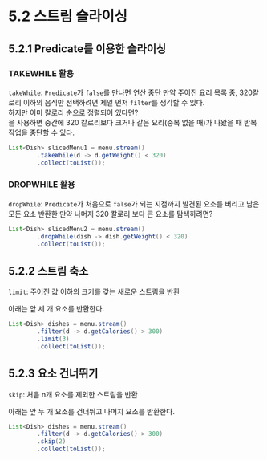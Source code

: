 # 5.2 스트림 슬라이싱

## 5.2.1 Predicate를 이용한 슬라이싱

### TAKEWHILE 활용
`takeWhile`: `Predicate`가 `false`를 만나면 연산 중단 
만약 주어진 요리 목록 중, 320칼로리 이하의 음식만 선택하려면 제일 먼저 `filter`를 생각할 수 있다.  
하지만 이미 칼로리 순으로 정렬되어 있다면?  
을 사용하면 중간에 320 칼로리보다 크거나 같은 요리(중복 없을 때)가 나왔을 때 반복 작업을 중단할 수 있다.  
```java
List<Dish> slicedMenu1 = menu.stream()
        .takeWhile(d -> d.getWeight() < 320)
        .collect(toList());
```

### DROPWHILE 활용
`dropWhile`: `Predicate`가 처음으로 `false`가 되는 지점까지 발견된 요소를 버리고 남은 모든 요소 반환한 
만약 나머지 320 칼로리 보다 큰 요소를 탐색하려면?
```java
List<Dish> slicedMenu2 = menu.stream()
        .dropWhile(dish -> dish.getWeight() < 320)
        .collect(toList());
```  

## 5.2.2 스트림 축소
`limit`: 주어진 값 이하의 크기를 갖는 새로운 스트림을 반환

아래는 앞 세 개 요소를 반환한다.
```java
List<Dish> dishes = menu.stream()
        .filter(d -> d.getCalories() > 300)
        .limit(3)
        .collect(toList());
```

## 5.2.3 요소 건너뛰기
`skip`: 처음 n개 요소를 제외한 스트림을 반환

아래는 앞 두 개 요소를 건너뛰고 나머지 요소를 반환한다.
```java
List<Dish> dishes = menu.stream()
        .filter(d -> d.getCalories() > 300)
        .skip(2)
        .collect(toList());
```

